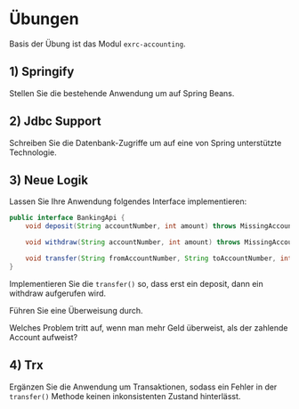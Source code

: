 # Übungen

Basis der Übung ist das Modul `exrc-accounting`.


## 1) Springify

Stellen Sie die bestehende Anwendung um auf Spring Beans.


## 2) Jdbc Support

Schreiben Sie die Datenbank-Zugriffe um auf eine von Spring unterstützte Technologie.


## 3) Neue Logik

Lassen Sie Ihre Anwendung folgendes Interface implementieren:

````java
public interface BankingApi {
    void deposit(String accountNumber, int amount) throws MissingAccountException;

    void withdraw(String accountNumber, int amount) throws MissingAccountException, InsufficientFundsException;

    void transfer(String fromAccountNumber, String toAccountNumber, int amount) throws MissingAccountException, InsufficientFundsException;
}

````

Implementieren Sie die `transfer()` so, dass erst ein deposit, dann ein withdraw
aufgerufen wird.

Führen Sie eine Überweisung durch.

Welches Problem tritt auf, wenn man mehr Geld überweist, als der zahlende Account aufweist?


## 4) Trx

Ergänzen Sie die Anwendung um Transaktionen, sodass ein Fehler in der
`transfer()` Methode keinen inkonsistenten Zustand hinterlässt.